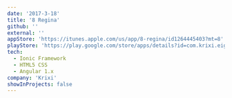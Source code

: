 ```yaml
---
date: '2017-3-18'
title: '8 Regina'
github: ''
external: ''
appStore: 'https://itunes.apple.com/us/app/8-regina/id1264445403?mt=8'
playStore: 'https://play.google.com/store/apps/details?id=com.krixi.eightregina'
tech:
  - Ionic Framework
  - HTML5 CSS
  - Angular 1.x
company: 'Krixi'
showInProjects: false
---
```


